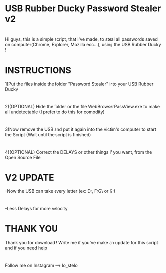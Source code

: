 # USB Rubber Ducky Password Stealer v2
#
Hi guys, this is a simple script, that i've made, to steal all passwords saved on computer(Chrome, Explorer, Mozilla ecc...), using the USB Rubber Ducky !

# INSTRUCTIONS

1)Put the files inside the folder "Password Stealer" into your USB Rubber Ducky 
#
2)(OPTIONAL) Hide the folder or the file WebBrowserPassView.exe to make all undetectable (I prefer to do this for comodity)
#
3)Now remove the USB and put it again into the victim's computer to start the Script (Wait until the script is finished)
#
4)(OPTIONAL) Correct the DELAYS or other things if you want, from the Open Source File
#
# V2 UPDATE
-Now the USB can take every letter (ex: D:\, F:G\ or G:\)
#
-Less Delays for more velocity
#
# THANK YOU
Thank you for download ! Write me if you've make an update for this script and if you need help
#
Follow me on Instagram --> lo_stelo

